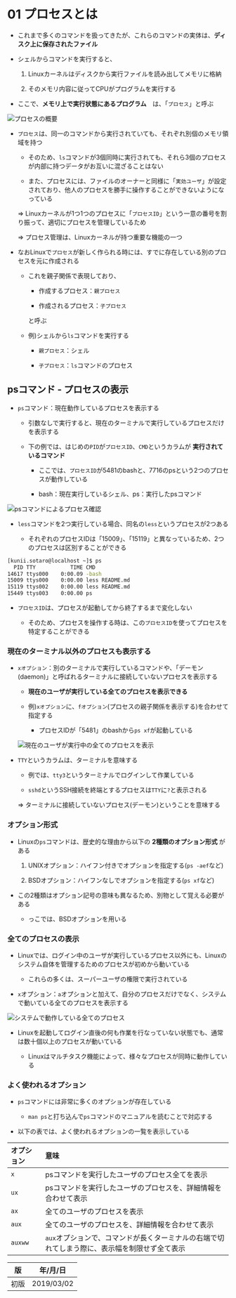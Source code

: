 01 プロセスとは
=============

* これまで多くのコマンドを扱ってきたが、これらのコマンドの実体は、**ディスク上に保存されたファイル**

* シェルからコマンドを実行すると、

  1. Linuxカーネルはディスクから実行ファイルを読み出してメモリに格納

  1. そのメモリ内容に従ってCPUがプログラムを実行する

* ここで、**メモリ上で実行状態にあるプログラム**　は、「`プロセス`」と呼ぶ

![プロセスの概要](./images/プロセスの概要.png)

* `プロセス`は、同一のコマンドから実行されていても、それぞれ別個のメモリ領域を持つ

  * そのため、`ls`コマンドが3個同時に実行されても、それら3個のプロセスが内部に持つデータがお互いに混ざることはない

  * また、プロセスには、ファイルのオーナーと同様に「`実効ユーザ`」が設定されており、他人のプロセスを勝手に操作することができないようになっている

  => Linuxカーネルが1つ1つのプロセスに「`プロセスID`」という一意の番号を割り振って、適切にプロセスを管理しているため

  => プロセス管理は、Linuxカーネルが持つ重要な機能の一つ

* なおLinuxで`プロセス`が新しく作られる時には、すでに存在している別のプロセスを元に作成される

  * これを親子関係で表現しており、

    * 作成するプロセス：`親プロセス`

    * 作成されるプロセス：`子プロセス`

    と呼ぶ

  * 例)シェルから`ls`コマンドを実行する

    * `親プロセス`：シェル

    * `子プロセス`：`ls`コマンドのプロセス



## psコマンド - プロセスの表示

* `ps`コマンド：現在動作しているプロセスを表示する

  * 引数なしで実行すると、現在のターミナルで実行しているプロセスだけを表示する

  * 下の例では、はじめの`PID`が`プロセスID`、`CMD`というカラムが **実行されているコマンド**

    * ここでは、`プロセスID`が5481のbashと、7716のpsという2つのプロセスが動作している

    * bash：現在実行しているシェル、ps：実行したpsコマンド

![psコマンドによるプロセス確認](./images/psコマンドによるプロセス確認.png)

* `less`コマンドを2つ実行している場合、同名の`less`というプロセスが2つある

  * それぞれのプロセスIDは「15009」、「15119」と異なっているため、2つのプロセスは区別することができる

```bash
[kunii.sotaro@localhost ~]$ ps
  PID TTY           TIME CMD
14617 ttys000    0:00.09 -bash
15009 ttys000    0:00.00 less README.md
15119 ttys002    0:00.00 less README.md
15449 ttys003    0:00.00 ps
```

* `プロセスID`は、プロセスが起動してから終了するまで変化しない

  * そのため、プロセスを操作する時は、この`プロセスID`を使ってプロセスを特定することができる



### 現在のターミナル以外のプロセスも表示する

* `xオプション`：別のターミナルで実行しているコマンドや、「デーモン(daemon)」と呼ばれるターミナルに接続していないプロセスを表示する

  * **現在のユーザが実行している全てのプロセスを表示できる**

  * 例)`xオプション`に、`fオプション`(プロセスの親子関係を表示する)を合わせて指定する

    * プロセスIDが「5481」のbashから`ps xf`が起動している

  ![現在のユーザが実行中の全てのプロセスを表示](./images/現在のユーザが実行中の全てのプロセスを表示.png)

* `TTY`というカラムは、ターミナルを意味する

  * 例では、`tty3`というターミナルでログインして作業している

  * `sshd`というSSH接続を終端とするプロセスは`TTY`に`?`と表示される

  => ターミナルに接続していないプロセス(デーモン)ということを意味する



### オプション形式

* Linuxの`ps`コマンドは、歴史的な理由から以下の **2種類のオプション形式** がある

  1. UNIXオプション：ハイフン付きでオプションを指定する(`ps -aef`など)

  1. BSDオプション：ハイフンなしでオプションを指定する(`ps xf`など)

* この2種類はオプション記号の意味も異なるため、別物として覚える必要がある

  * っこでは、BSDオプションを用いる



### 全てのプロセスの表示

* Linuxでは、ログイン中のユーザが実行しているプロセス以外にも、Linuxのシステム自体を管理するためのプロセスが初めから動いている

  * これらの多くは、スーパーユーザの権限で実行されている

* `x`オプション：`a`オプションと加えて、自分のプロセスだけでなく、システムで動いている全てのプロセスを表示する

![システムで動作している全てのプロセス](./images/システムで動作している全てのプロセス.png)

* Linuxを起動してログイン直後の何も作業を行なっていない状態でも、通常は数十個以上のプロセスが動いている

  * Linuxはマルチタスク機能によって、様々なプロセスが同時に動作している



### よく使われるオプション

* `ps`コマンドには非常に多くのオプションが存在している

  * `man ps`と打ち込んで`ps`コマンドのマニュアルを読むことで対応する

* 以下の表では、よく使われるオプションの一覧を表示している

| オプション | 意味                                                                                          |
| :--------- | :-------------------------------------------------------------------------------------------- |
| `x`        | psコマンドを実行したユーザのプロセス全てを表示                                                |
| `ux`       | psコマンドを実行したユーザのプロセスを、詳細情報を合わせて表示                                |
| `ax`       | 全てのユーザのプロセスを表示                                                                  |
| `aux`      | 全てのユーザのプロセスを、詳細情報を合わせて表示                                              |
| `auxww`    | `aux`オプションで、コマンドが長くターミナルの右端で切れてしまう際に、表示幅を制限せず全て表示 |



| 版 |  年/月/日 |
|----|----------|
|初版|2019/03/02|
